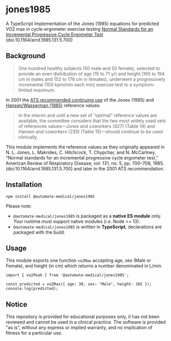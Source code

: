 # jones1985

A TypeScript implementation of the Jones (1985) equations for predicted VO2 max in cycle-ergometer exercise testing [Normal Standards for an Incremental Progressive Cycle Ergometer Test](https://pubmed.ncbi.nlm.nih.gov/3923878/) (doi:10.1164/arrd.1985.131.5.700)

## Background

> One hundred healthy subjects (50 male and 50 female), selected to provide an even distribution of age (15 to 71 yr) and height (165 to 194 cm in males and 152 to 176 cm in females), underwent a progressively incremental (100 kpm/min each min) exercise test to a symptom-limited maximum.

In 2001 the [ATS recommended continuing use](https://www.atsjournals.org/doi/full/10.1164/rccm.167.2.211) of the Jones (1985) and [Hansen/Wasserman (1985)](https://www.github.com/Automate-Medical/hansen1984) reference values:

> In the interim and until a new set of “optimal” reference values are available, the committee considers that the two most widely used sets of references values—Jones and coworkers (427) (Table 14) and Hansen and coworkers (235) (Table 15)—should continue to be used clinically.

This module implements the reference values as they originally appeared in N. L. Jones, L. Makrides, C. Hitchcock, T. Chypchar, and N. McCartney, “Normal standards for an incremental progressive
cycle ergometer test,” American Review of Respiratory Disease, vol. 131, no. 5, pp. 700–708, 1985. (doi:10.1164/arrd.1985.131.5.700) and later in the 2001 ATS recommendation.

## Installation

`npm install @automate-medical/jones1985`

Please note: 

* `@automate-medical/jones1985` is packaged as a **native ES module** only. Your runtime must support native modules (i.e. Node >= 13). 
* `@automate-medical/jones1985` is written in **TypeScript**, declarations are packaged with the build.

## Usage

This module exports one function `vo2Max` accepting age, sex (Male or Female), and height (in cm) which returns a number denominated in L/min.

```
import { vo2Peak } from '@automate-medical/jones1985';

const predicted = vo2Max({ age: 30, sex: "Male", height: 165 });
console.log(predicted);
```

## Notice

This repository is provided for educational purposes only, it has not been reviewed and cannot be used in a clinical practice. The software is provided "as is", without any express or implied warranty, and no implication of fitness for a particular use.
